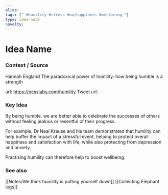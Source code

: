 ```yaml
---
alias: 
tags: [" #humility #stress #on/happiness #wellbeing "]
type: idea-note
novelty: 
---
```

# Idea Name

### Context / Source
Hannah England
The paradoxical power of humility: how being humble is a strength

url: https://nesslabs.com/humility
Tweet url: 

### Key Idea

By being humble, we are better able to celebrate the successes of others without feeling jealous or resentful of their progress.

For example, Dr Neal Krause and his team demonstrated that humility can help buffer the impact of a stressful event, helping to protect overall happiness and satisfaction with life, while also protecting from depression and anxiety.

Practising humility can therefore help to boost wellbeing.

### See also
[[Notes/We think humility is putting yourself down]]
[[Collecting Elephant legs]]
